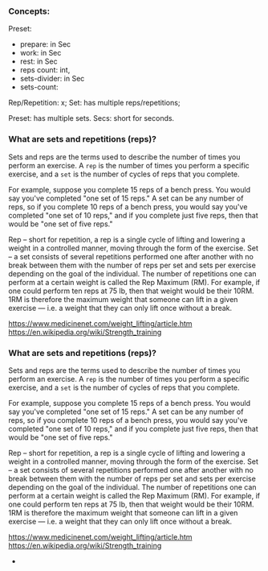 
### Concepts:
Preset:
- prepare: in Sec
- work: in Sec
- rest: in Sec
- reps count: int,
- sets-divider: in Sec
- sets-count:

Rep/Repetition: x;
Set: has multiple reps/repetitions;

Preset: has multiple sets.
Secs: short for seconds.


### What are sets and repetitions (reps)?
Sets and reps are the terms used to describe the number of times you perform an exercise.
A `rep` is the number of times you perform a specific exercise, and
a `set` is the number of cycles of reps that you complete.

For example, suppose you complete 15 reps of a bench press. You would say you've completed "one set of 15 reps."
A set can be any number of reps, so if you complete 10 reps of a bench press, you would say you've
completed "one set of 10 reps," and if you complete just five reps, then that would be "one set of five reps."

Rep – short for repetition, a rep is a single cycle of lifting and lowering a weight in a controlled manner, moving
    through the form of the exercise.
Set – a set consists of several repetitions performed one after another with no break between them with the number
    of reps per set and sets per exercise depending on the goal of the individual. The number of repetitions one can
    perform at a certain weight is called the Rep Maximum (RM). For example, if one could perform ten reps at 75 lb,
    then that weight would be their 10RM. 1RM is therefore the maximum weight that someone can lift in a given exercise
    — i.e. a weight that they can only lift once without a break.

https://www.medicinenet.com/weight_lifting/article.htm
https://en.wikipedia.org/wiki/Strength_training

### What are sets and repetitions (reps)?
Sets and reps are the terms used to describe the number of times you perform an exercise.
A `rep` is the number of times you perform a specific exercise, and
a `set` is the number of cycles of reps that you complete.

For example, suppose you complete 15 reps of a bench press. You would say you've completed "one set of 15 reps."
A set can be any number of reps, so if you complete 10 reps of a bench press, you would say you've
completed "one set of 10 reps," and if you complete just five reps, then that would be "one set of five reps."

Rep – short for repetition, a rep is a single cycle of lifting and lowering a weight in a controlled manner, moving
    through the form of the exercise.
Set – a set consists of several repetitions performed one after another with no break between them with the number
    of reps per set and sets per exercise depending on the goal of the individual. The number of repetitions one can
    perform at a certain weight is called the Rep Maximum (RM). For example, if one could perform ten reps at 75 lb,
    then that weight would be their 10RM. 1RM is therefore the maximum weight that someone can lift in a given exercise
    — i.e. a weight that they can only lift once without a break.

https://www.medicinenet.com/weight_lifting/article.htm
https://en.wikipedia.org/wiki/Strength_training

+

